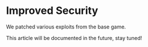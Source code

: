 # Improved Security

We patched various exploits from the base game. 

This article will be documented in the future, stay tuned!